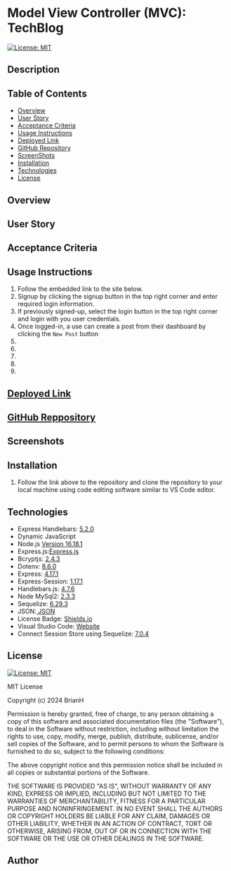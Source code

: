 # Model View Controller (MVC): TechBlog
[![License: MIT](https://img.shields.io/badge/License-MIT-yellow.svg)](https://github.com/GrassHopper12345/MVC-TechBlog/blob/main/LICENSE)

## Description


## Table of Contents
- [Overview](#Overview)
- [User Story](#UserStory)
- [Acceptance Criteria](#AcceptanceCriteria)
- [Usage Instructions](#UsageInstructions)
- [Deployed Link](#DeployedLink)
- [GitHub Repository](#GitHubRepository)
- [ScreenShots](#ScreenShots)
- [Installation](#Installation)
- [Technologies](#Technologies)
- [License](#License)

## Overview


## User Story


## Acceptance Criteria


## Usage Instructions
1. Follow the embedded link to the site below.
2. Signup by clicking the signup button in the top right corner and enter required login information.
3. If previously signed-up, select the login button in the top right corner and login with you user credentials.
4. Once logged-in, a use can create a post from their dashboard by clicking the `New Post` button
5. 
6. 
7. 
8. 
9. 

## [Deployed Link]()


## [GitHub Reppository](GrassHopper12345/MVC-TechBlog)


## Screenshots


## Installation
1. Follow the link above to the repository and clone the repository to your local machine using code editing software similar to VS Code editor.

## Technologies
- Express Handlebars: [5.2.0](https://www.npmjs.com/package/express-handlebars)
- Dynamic JavaScript
- Node.js [Version 16.18.1](https://nodejs.org/en/blog/release/v16.18.1/)
- Express.js:[Express.js](https://expressjs.com/en/starter/installing.html)
- Bcryptjs: [2.4.3](https://www.npmjs.com/package/bcryptjs)
- Dotenv: [8.6.0](https://www.npmjs.com/package/dotenv)
- Express: [4.17.1](https://www.npmjs.com/package/express)
- Express-Session: [1.17.1](https://www.npmjs.com/package/express-session)
- Handlebars.js: [4.7.6](https://www.npmjs.com/package/handlebars)
- Node MySql2: [2.3.3](https://www.npmjs.com/package/mysql2)
- Sequelize: [6.29.3](https://www.npmjs.com/package/sequelize)
- JSON:[ JSON](https://www.npmjs.com/package/json)
- License Badge: [Shields.io](https://shields.io/)
- Visual Studio Code: [Website](https://code.visualstudio.com/)
- Connect Session Store using Sequelize: [7.0.4](https://www.npmjs.com/package/connect-session-sequelize)

## License
[![License: MIT](https://img.shields.io/badge/License-MIT-yellow.svg)](https://github.com/GrassHopper12345/MVC-TechBlog/blob/main/LICENSE)

MIT License

Copyright (c) 2024 BrianH

Permission is hereby granted, free of charge, to any person obtaining a copy
of this software and associated documentation files (the "Software"), to deal
in the Software without restriction, including without limitation the rights
to use, copy, modify, merge, publish, distribute, sublicense, and/or sell
copies of the Software, and to permit persons to whom the Software is
furnished to do so, subject to the following conditions:

The above copyright notice and this permission notice shall be included in all
copies or substantial portions of the Software.

THE SOFTWARE IS PROVIDED "AS IS", WITHOUT WARRANTY OF ANY KIND, EXPRESS OR
IMPLIED, INCLUDING BUT NOT LIMITED TO THE WARRANTIES OF MERCHANTABILITY,
FITNESS FOR A PARTICULAR PURPOSE AND NONINFRINGEMENT. IN NO EVENT SHALL THE
AUTHORS OR COPYRIGHT HOLDERS BE LIABLE FOR ANY CLAIM, DAMAGES OR OTHER
LIABILITY, WHETHER IN AN ACTION OF CONTRACT, TORT OR OTHERWISE, ARISING FROM,
OUT OF OR IN CONNECTION WITH THE SOFTWARE OR THE USE OR OTHER DEALINGS IN THE
SOFTWARE.

## Author